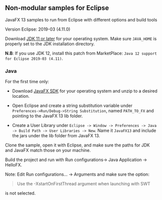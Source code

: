 ## Non-modular samples for Eclipse

JavaFX 13 samples to run from Eclipse with different options and build tools

Version Eclipse: 2019-03 (4.11.0)

Download [JDK 11 or later](http://jdk.java.net/) for your operating system.
Make sure `JAVA_HOME` is properly set to the JDK installation directory.

**N.B**: If you use JDK 12, install this patch from MarketPlace: `Java 12 support for Eclipse 2019-03 (4.11)`.

### Java

For the first time only:

- Download [JavaFX SDK](https://gluonhq.com/products/javafx/) for your operating 
system and unzip to a desired location.

- Open Eclipse and create a string substitution variable under `Preferences->Run/Debug->String Substitution`, named `PATH_TO_FX` and
pointing to the JavaFX 13 lib folder. 

- Create a User Library under `Eclipse -> Window -> Preferences -> Java -> Build Path -> User Libraries -> New`.
Name it `JavaFX13` and include the jars under the lib folder from JavaFX 13.

Clone the sample, open it with Eclipse, and make sure the paths for JDK and JavaFX match those on your machine.

Build the project and run with Run configurations-> Java Application -> HelloFX.

Note: Edit Run configurations... -> Arguments and make sure the option:
 
> Use the -XstartOnFirstThread argument when launching with SWT 

is not selected.